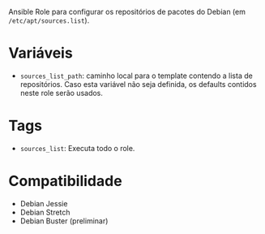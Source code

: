 Ansible Role para configurar os repositórios de pacotes do Debian (em
`/etc/apt/sources.list`).

# Variáveis

- `sources_list_path`: caminho local para o template contendo a lista de
  repositórios. Caso esta variável não seja definida, os defaults contidos
  neste role serão usados.

# Tags

- `sources_list`: Executa todo o role.

# Compatibilidade

- Debian Jessie
- Debian Stretch
- Debian Buster (preliminar)
